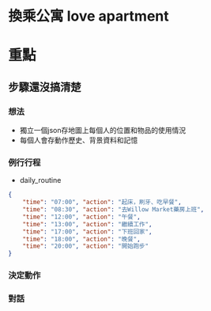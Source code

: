 # 換乘公寓 love apartment

# 重點
## 步驟還沒搞清楚

### 想法
- 獨立一個json存地圖上每個人的位置和物品的使用情況
- 每個人會存動作歷史、背景資料和記憶

### 例行行程
- daily_routine
```json
{
    "time": "07:00", "action": "起床，刷牙、吃早餐",
    "time": "08:30", "action": "去Willow Market藥房上班",
    "time": "12:00", "action": "午餐",
    "time": "13:00", "action": "繼續工作",
    "time": "17:00", "action": "下班回家",
    "time": "18:00", "action": "晚餐",
    "time": "20:00", "action": "開始跑步"
}
```

### 決定動作

### 對話